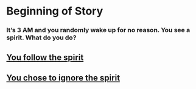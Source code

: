 # Beginning of Story
### **It’s 3 AM and you randomly wake up for no reason. You see a spirit. What do you do?**

## [You follow the spirit](situations/if-follow.md)
## [You chose to ignore the spirit](situations/if-ignore.md)